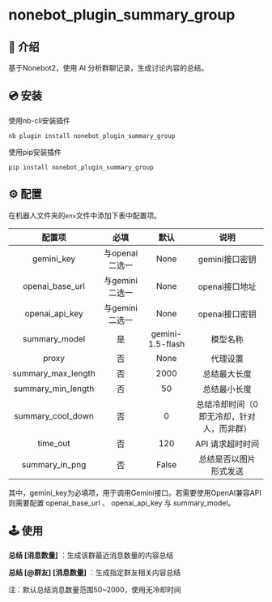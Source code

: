 # nonebot_plugin_summary_group

## 📖 介绍

基于Nonebot2，使用 AI 分析群聊记录，生成讨论内容的总结。

## 💿 安装

使用nb-cli安装插件

```shell
nb plugin install nonebot_plugin_summary_group
```

使用pip安装插件

```shell
pip install nonebot_plugin_summary_group
```

## ⚙️ 配置

在机器人文件夹的`env`文件中添加下表中配置项。

|       配置项       |      必填      |       默认       |                   说明                    |
| :----------------: | :------------: | :--------------: | :---------------------------------------: |
|     gemini_key     | 与openai二选一 |       None       |              gemini接口密钥               |
|  openai_base_url   | 与gemini二选一 |       None       |              openai接口地址               |
|   openai_api_key   | 与gemini二选一 |       None       |              openai接口密钥               |
|   summary_model    |       是       | gemini-1.5-flash |                 模型名称                  |
|       proxy        |       否       |       None       |                 代理设置                  |
| summary_max_length |       否       |       2000       |               总结最大长度                |
| summary_min_length |       否       |        50        |               总结最小长度                |
| summary_cool_down  |       否       |        0         | 总结冷却时间（0即无冷却，针对人，而非群） |
|      time_out      |       否       |       120        |             API 请求超时时间              |
|   summary_in_png   |       否       |      False       |          总结是否以图片形式发送           |

其中，gemini_key为必填项，用于调用Gemini接口。若需要使用OpenAI兼容API则需要配置 openai_base_url 、 openai_api_key 与 summary_model。

## 🕹️ 使用

**总结 [消息数量]** ：生成该群最近消息数量的内容总结

**总结 [@群友] [消息数量]** ：生成指定群友相关内容总结

注：默认总结消息数量范围50~2000，使用无冷却时间
